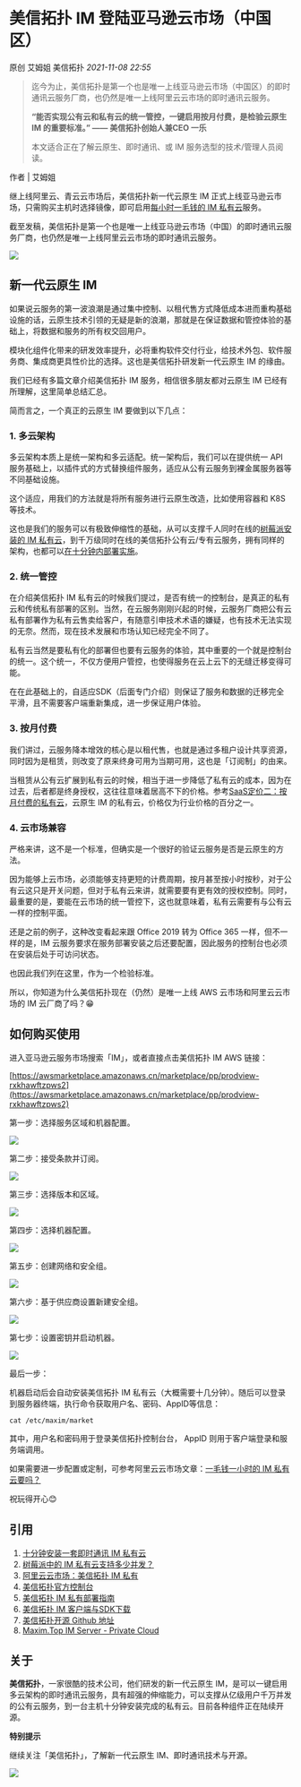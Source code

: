 # 美信拓扑 IM 登陆亚马逊云市场（中国区）

原创 艾姆姐 美信拓扑 _2021-11-08 22:55_

> 迄今为止，美信拓扑是第一个也是唯一上线亚马逊云市场（中国区）的即时通讯云服务厂商，也仍然是唯一上线阿里云云市场的即时通讯云服务。
>
> **“能否实现公有云和私有云的统一管控，一键启用按月付费，是检验云原生IM 的重要标准。” —— 美信拓扑创始人兼CEO 一乐**
>
> 本文适合正在了解云原生、即时通讯、或 IM 服务选型的技术/管理人员阅读。

作者 | 艾姆姐

继上线阿里云、青云云市场后，美信拓扑新一代云原生 IM 正式上线亚马逊云市场，只需购买主机时选择镜像，即可启用[每小时一毛钱的 IM 私有云](want-an-im-private-cloud-for-a-dime-an-hour.md)服务。

截至发稿，美信拓扑是第一个也是唯一上线亚马逊云市场（中国）的即时通讯云服务厂商，也仍然是唯一上线阿里云云市场的即时通讯云服务。

![](../assets/articles/autogen-2337b77babe379f5fb6f8c3740f2e1e6ee7f07c4781b16a468ceff8eeac5edb4.webp)

## 新一代云原生 IM

如果说云服务的第一波浪潮是通过集中控制、以租代售方式降低成本进而重构基础设施的话，云原生技术引领的无疑是新的浪潮，那就是在保证数据和管控体验的基础上，将数据和服务的所有权交回用户。

模块化组件化带来的研发效率提升，必将重构软件交付行业，给技术外包、软件服务商、集成商更具性价比的选择。这也是美信拓扑研发新一代云原生 IM 的缘由。

我们已经有多篇文章介绍美信拓扑 IM 服务，相信很多朋友都对云原生 IM 已经有所理解，这里简单总结汇总。

简而言之，一个真正的云原生 IM 要做到以下几点：

### 1. 多云架构

多云架构本质上是统一架构和多云适配。统一架构后，我们可以在提供统一 API 服务基础上，以插件式的方式替换组件服务，适应从公有云服务到裸金属服务器等不同基础设施。

这个适应，用我们的方法就是将所有服务进行云原生改造，比如使用容器和 K8S 等技术。

这也是我们的服务可以有极致伸缩性的基础，从可以支撑千人同时在线的[树莓派安装的 IM 私有云](how-much-concurrency-is-supported-by-im-private-cloud-in-raspberry-pi.md)，到千万级同时在线的美信拓扑公有云/专有云服务，拥有同样的架构，也都可以[在十分钟内部署实施](install-an-instant-messaging-im-private-cloud-in-ten-minutes.md)。

### 2. 统一管控

在介绍美信拓扑 IM 私有云的时候我们提过，是否有统一的控制台，是真正的私有云和传统私有部署的区别。当然，在云服务刚刚兴起的时候，云服务厂商把公有云私有部署作为私有云售卖给客户，有随意引申技术术语的嫌疑，也有技术无法实现的无奈。然而，现在技术发展和市场认知已经完全不同了。

私有云当然是要私有化的部署但也要有云服务的体验，其中重要的一个就是控制台的统一。这个统一，不仅方便用户管控，也使得服务在云上云下的无缝迁移变得可能。

在在此基础上的，自适应SDK（后面专门介绍）则保证了服务和数据的迁移完全平滑，且不需要客户端重新集成，进一步保证用户体验。

### 3. 按月付费

我们讲过，云服务降本增效的核心是以租代售，也就是通过多租户设计共享资源，同时因为是租赁，则改变了原来终身可用为当期可用，这也是「订阅制」的由来。

当租赁从公有云扩展到私有云的时候，相当于进一步降低了私有云的成本，因为在过去，后者都是终身授权，这往往意味着居高不下的价格。参考[SaaS定价二：按月付费的私有云](saas-pricing-two-monthly-private-cloud.md)，云原生 IM 的私有云，价格仅为行业价格的百分之一。

### 4. 云市场兼容

严格来讲，这不是一个标准，但确实是一个很好的验证云服务是否是云原生的方法。

因为能够上云市场，必须能够支持更短的计费周期，按月甚至按小时按秒，对于公有云这只是开关问题，但对于私有云来讲，就需要要有更有效的授权控制。同时，最重要的是，要能在云市场的统一管控下，这也就意味着，私有云需要有与公有云一样的控制平面。

还是之前的例子，这种改变看起来跟 Office 2019 转为 Office 365 一样，但不一样的是，IM 云服务要求在服务部署安装之后还要配置，因此服务的控制台也必须在安装后处于可访问状态。

也因此我们列在这里，作为一个检验标准。

所以，你知道为什么美信拓扑现在（仍然）是唯一上线 AWS 云市场和阿里云云市场的 IM 云厂商了吗？😁

## 如何购买使用

进入亚马逊云服务市场搜索「IM」，或者直接点击美信拓扑 IM AWS 链接：

[https://awsmarketplace.amazonaws.cn/marketplace/pp/prodview-rxkhawftzpws2](https://awsmarketplace.amazonaws.cn/marketplace/pp/prodview-rxkhawftzpws2)

第一步：选择服务区域和机器配置。

![](../assets/articles/autogen-dc114d506201fa50e59fc8227bd8036754f96a2e8a6c1dee1f8b2dc678f84461.webp)

第二步：接受条款并订阅。

![](../assets/articles/autogen-d919f8e2c4baa2c1e97084ba19ca988327748b512c7dddf6ac95283f6e89574f.webp)

第三步：选择版本和区域。

![](../assets/articles/autogen-18c6ec912ee25d7cf443c11ca26c9a8ff3ae3bfc28ecb4c42d11d36ad771f75b.webp)

第四步：选择机器配置。

![](../assets/articles/autogen-e69886d4bcaff79a30f98044f857472e5c8aad136358631a96b5108b1c561cc.webp)

第五步：创建网络和安全组。

![](../assets/articles/autogen-e2144838997ee4ab0aaa43964aedefa194459838118acaf58cfb72d7fe44cea0.webp)

第六步：基于供应商设置新建安全组。

![](../assets/articles/autogen-97942a55f2d84f65f5764483f6888076ad3cc974d953c472e02598fa9e08327d.webp)

第七步：设置密钥并启动机器。

![](../assets/articles/autogen-9221aa8540abb47694dc4da64040f808688d5ebd11bcefdba5b93394c6696d33.webp)

最后一步：

机器启动后会自动安装美信拓扑 IM 私有云（大概需要十几分钟）。随后可以登录到服务器终端，执行命令获取用户名、密码、AppID等信息：

```
cat /etc/maxim/market
```

其中，用户名和密码用于登录美信拓扑控制台台， AppID 则用于客户端登录和服务端调用。

如果需要进一步配置或定制，可参考阿里云云市场文章：[一毛钱一小时的 IM 私有云要吗？](want-an-im-private-cloud-for-a-dime-an-hour.md)

祝玩得开心😊

## **引用**

1. [十分钟安装一套即时通讯 IM 私有云](install-an-instant-messaging-im-private-cloud-in-ten-minutes.md)
2. [树莓派中的 IM 私有云支持多少并发？](how-much-concurrency-is-supported-by-im-private-cloud-in-raspberry-pi.md)
3. [阿里云云市场：美信拓扑 IM 私有](https://market.aliyun.com/products/56014009/cmjj00041852.html)
4. [美信拓扑官方控制台](https://console.maximtop.com)
5. [美信拓扑 IM 私有部署指南](../quick-start/how-to-deploy-private-cloud.md)
6. [美信拓扑 IM 客户端与SDK下载](https://www.maximtop.com/downloads/)
7. [美信拓扑开源 Github 地址](https://github.com/maxim-top)
8. [Maxim.Top IM Server - Private Cloud](https://awsmarketplace.amazonaws.cn/marketplace/pp/prodview-rxkhawftzpws2)

## 关于

**美信拓扑**，一家很酷的技术公司，他们研发的新一代云原生 IM，是可以一键启用多云架构的即时通讯云服务，具有超强的伸缩能力，可以支撑从亿级用户千万并发的公有云服务，到一台主机十分钟安装完成的私有云。目前各种组件正在陆续开源。

**特别提示**

继续关注「美信拓扑」，了解新一代云原生 IM、即时通讯技术与开源。

![](../assets/articles/autogen-9c1da9e4a9e37fe718184c6ceeb84a3401afabccc3269ff9a5bd7ef8b087462e.webp)

